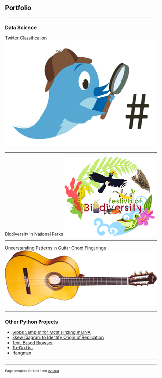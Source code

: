 ## Portfolio

---

### Data Science

[Twitter Classification](/sample_page)
<img src="images/twitter.png?raw=true"/>

---
[Biodiversity in National Parks](/pdf/sample_presentation.pdf)
<img src="images/biod.png?raw=true"/>

---
[Understanding Patterns in Guitar Chord Fingerings](http://example.com/)
<img src="images/guit.png?raw=true"/>

---

### Other Python Projects

- [Gibbs Sampler for Motif Finding in DNA](http://example.com/)
- [Skew Diagram to Identify Origin of Replication](http://example.com/)
- [Text-Based Browser](http://example.com/)
- [To-Do List](https://github.com/JacobK233811/ToDoList)
- [Hangman](https://github.com/JacobK233811/Hangman)

---




---
<p style="font-size:11px">Page template forked from <a href="https://github.com/evanca/quick-portfolio">evanca</a></p>
<!-- Remove above link if you don't want to attibute -->
